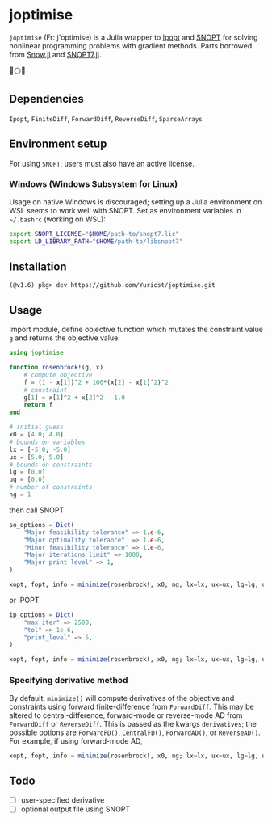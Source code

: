 # joptimise 
`joptimise` (Fr: j'optimise) is a Julia wrapper to [Ipopt](https://coin-or.github.io/Ipopt/) and [SNOPT](https://ccom.ucsd.edu/~optimizers/docs/snopt/) for solving nonlinear programming problems with gradient methods. 
Parts borrowed from  [Snow.jl](https://github.com/byuflowlab/SNOW.jl) and [SNOPT7.jl](https://github.com/snopt/SNOPT7.jl). 

:large_blue_circle::white_circle::red_circle:

## Dependencies
`Ipopt`, `FiniteDiff`, `ForwardDiff`, `ReverseDiff`, `SparseArrays`

## Environment setup
For using `SNOPT`, users must also have an active license. 

### Windows (Windows Subsystem for Linux)
Usage on native Windows is discouraged; setting up a Julia environment on WSL seems to work well with SNOPT. Set as environment variables in `~/.bashrc` (working on WSL):

```bash
export SNOPT_LICENSE="$HOME/path-to/snopt7.lic"
export LD_LIBRARY_PATH="$HOME/path-to/libsnopt7"
```

## Installation

```julia-repl
(@v1.6) pkg> dev https://github.com/Yuricst/joptimise.git
```

## Usage
Import module, define objective function which mutates the constraint value `g` and returns the objective value:

```julia
using joptimise

function rosenbrock!(g, x)
    # compute objective
    f = (1 - x[1])^2 + 100*(x[2] - x[1]^2)^2
    # constraint
    g[1] = x[1]^2 + x[2]^2 - 1.0
    return f
end

# initial guess
x0 = [4.0; 4.0]
# bounds on variables
lx = [-5.0; -5.0]
ux = [5.0; 5.0]
# bounds on constraints
lg = [0.0]
ug = [0.0]
# number of constraints
ng = 1
```

then call SNOPT

```julia
sn_options = Dict(
    "Major feasibility tolerance" => 1.e-6,
    "Major optimality tolerance"  => 1.e-6,
    "Minor feasibility tolerance" => 1.e-6,
    "Major iterations limit" => 1000,
    "Major print level" => 1,
)

xopt, fopt, info = minimize(rosenbrock!, x0, ng; lx=lx, ux=ux, lg=lg, ug=ug, solver="snopt", options=sn_options)
```

or IPOPT

```julia
ip_options = Dict(
    "max_iter" => 2500,
    "tol" => 1e-6,
    "print_level" => 5,
)

xopt, fopt, info = minimize(rosenbrock!, x0, ng; lx=lx, ux=ux, lg=lg, ug=ug, solver="ipopt", options=ip_options)
```

### Specifying derivative method

By default, `minimize()` will compute derivatives of the objective and constraints using forward finite-difference from `ForwardDiff`. This may be altered to central-difference, forward-mode or reverse-mode AD from `ForwardDiff` or `ReverseDiff`. This is passed as the kwargs `derivatives`; the possible options are `ForwardFD()`, `CentralFD()`, `ForwardAD()`, or `ReverseAD()`. For example, if using forward-mode AD, 

```julia
xopt, fopt, info = minimize(rosenbrock!, x0, ng; lx=lx, ux=ux, lg=lg, ug=ug, solver="snopt", options=sn_options, derivatives=ForwardAD())
```

## Todo
- [ ] user-specified derivative
- [ ] optional output file using SNOPT

